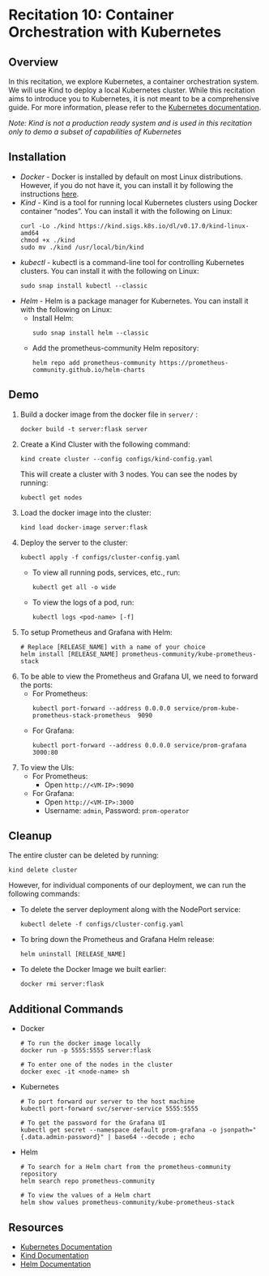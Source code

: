 # Recitation 10: Container Orchestration with Kubernetes


## Overview
In this recitation, we explore Kubernetes, a container orchestration system. We will use Kind to deploy a local Kubernetes cluster. While this recitation aims to introduce you to Kubernetes, it is not meant to be a comprehensive guide. For more information, please refer to the [Kubernetes documentation](https://kubernetes.io/docs/home/).

*Note: Kind is not a production ready system and is used in this recitation only to demo a subset of capabilities of Kubernetes*


## Installation
- *Docker* - Docker is installed by default on most Linux distributions. However, if you do not have it, you can install it by following the instructions [here](https://docs.docker.com/engine/install/).
- *Kind* - Kind is a tool for running local Kubernetes clusters using Docker container “nodes”. You can install it with the following on Linux:
    ```
    curl -Lo ./kind https://kind.sigs.k8s.io/dl/v0.17.0/kind-linux-amd64
    chmod +x ./kind
    sudo mv ./kind /usr/local/bin/kind
    ```
- *kubectl* - kubectl is a command-line tool for controlling Kubernetes clusters. You can install it with the following on Linux:
    ```
    sudo snap install kubectl --classic
    ```
- *Helm* - Helm is a package manager for Kubernetes. You can install it with the following on Linux:
    - Install Helm:
        ```
        sudo snap install helm --classic
        ```
    - Add the prometheus-community Helm repository:
        ```
        helm repo add prometheus-community https://prometheus-community.github.io/helm-charts
        ```

## Demo
1. Build a docker image from the docker file in `server/` :
    ```
    docker build -t server:flask server
    ```
2. Create a Kind Cluster with the following command:
    ```
    kind create cluster --config configs/kind-config.yaml
    ```
    This will create a cluster with 3 nodes. You can see the nodes by running:
    ```
    kubectl get nodes
    ```
3. Load the docker image into the cluster:
    ```
    kind load docker-image server:flask
    ```
4. Deploy the server to the cluster:
    ```
    kubectl apply -f configs/cluster-config.yaml
    ```
    - To view all running pods, services, etc., run:
        ```
        kubectl get all -o wide
        ```
    - To view the logs of a pod, run:
        ```
        kubectl logs <pod-name> [-f]
        ```
5. To setup Prometheus and Grafana with Helm:
    ```
    # Replace [RELEASE_NAME] with a name of your choice
    helm install [RELEASE_NAME] prometheus-community/kube-prometheus-stack

    ```
6. To be able to view the Prometheus and Grafana UI, we need to forward the ports:
    - For Prometheus:
        ```
        kubectl port-forward --address 0.0.0.0 service/prom-kube-prometheus-stack-prometheus  9090
        ```
    - For Grafana:
        ```
        kubectl port-forward --address 0.0.0.0 service/prom-grafana 3000:80
        ```
7. To view the UIs:
    - For Prometheus:
        - Open `http://<VM-IP>:9090`
    - For Grafana:
        - Open `http://<VM-IP>:3000`
        - Username: `admin`, Password: `prom-operator`

## Cleanup
The entire cluster can be deleted by running:
```
kind delete cluster
```

However, for individual components of our deployment, we can run the following commands:
- To delete the server deployment along with the NodePort service:
    ```
    kubectl delete -f configs/cluster-config.yaml
    ```
- To bring down the Prometheus and Grafana Helm release:
    ```
    helm uninstall [RELEASE_NAME]
    ```
- To delete the Docker Image we built earlier:
    ```
    docker rmi server:flask
    ```


## Additional Commands
- Docker
    ```
    # To run the docker image locally
    docker run -p 5555:5555 server:flask

    # To enter one of the nodes in the cluster
    docker exec -it <node-name> sh
    ```

- Kubernetes
    ```
    # To port forward our server to the host machine
    kubectl port-forward svc/server-service 5555:5555

    # To get the password for the Grafana UI
    kubectl get secret --namespace default prom-grafana -o jsonpath="{.data.admin-password}" | base64 --decode ; echo
    ```
- Helm
    ```
    # To search for a Helm chart from the prometheus-community repository
    helm search repo prometheus-community

    # To view the values of a Helm chart
    helm show values prometheus-community/kube-prometheus-stack
    ```



## Resources
- [Kubernetes Documentation](https://kubernetes.io/docs/home/)
- [Kind Documentation](https://kind.sigs.k8s.io/docs/user/quick-start/)
- [Helm Documentation](https://helm.sh/docs/intro/quickstart/)
